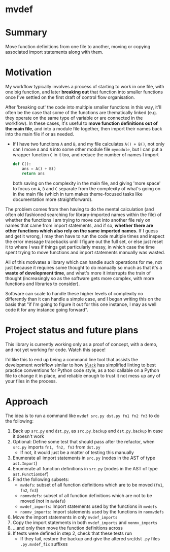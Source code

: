 # mvdef

# Summary

Move function definitions from one file to another, moving or copying
associated import statements along with them.

# Motivation

My workflow typically involves a process of starting to work in one file,
with one big function, and later **breaking out** that function into smaller
functions once I've settled on the first draft of control flow organisation.

After 'breaking out' the code into multiple smaller functions in this way,
it'll often be the case that some of the functions are thematically linked
(e.g. they operate on the same type of variable or are connected in the workflow).
In these cases, it's useful to **move function definitions out of the main file**,
and into a module file together, then import their names back into the main file
if or as needed.

- If I have two functions `A` and `B`, and my file calculates `A() + B()`, not only
  can I move `A` and `B` into some other module file `mymodule`, but I can put a
  wrapper function `C` in it too, and reduce the number of names I import
  ```py
  def C():
      ans = A() + B()
      return ans
  ```
  both saving on the complexity in the main file, and giving 'more space' to focus
  on `A`, `B` and `C` separate from the complexity of what's going on in the main file
  (which in turn makes theme-focused tasks like documentation more straightforward).

The problem comes from then having to do the mental calculation (and often old
fashioned searching for library-imported names within the file) of whether the
functions I am trying to move out into another file rely on names that came from
import statements, and if so, **whether there are other functions which also rely on
the same imported names.** If I guess and get it wrong, I may then have to run the
code multiple times and inspect the error message tracebacks until I figure out
the full set, or else just reset it to where I was if things get particularly
messy, in which case the time spent trying to move functions and import statements
manually was wasted.

All of this motivates a library which can handle such operations for me, not just
because it requires some thought to do manually so much as that it's a **waste of
development time**, and what's more it interrupts the train of thought (increasingly
so as the software gets more complex, with more functions and libraries to consider).

Software can scale to handle these higher levels of complexity no differently than
it can handle a simple case, and I began writing this on the basis that "if I'm going
to figure it out for this one instance, I may as well code it for any instance going
forward".

# Project status and future plans

This library is currently working only as a proof of concept, with a demo, and not
yet working for code. Watch this space!

I'd like this to end up being a command line tool that assists the development workflow
similar to how [`black`](https://github.com/psf/black/) has simplified linting to best
practice conventions for Python code style, as a tool callable on a Python file to
change it in place, and reliable enough to trust it not mess up any of your files in
the process.

# Approach

The idea is to run a command like `mvdef src.py dst.py fn1 fn2 fn3` to do the following:

1) Back up `src.py` and `dst.py`, as `src.py.backup` and `dst.py.backup` in case it doesn't work
2) Optional: Define some test that should pass after the refactor, when `src.py` imports `fn1, fn2, fn3` from `dst.py`
   - If not, it would just be a matter of testing this manually
3) Enumerate all import statements in `src.py` (nodes in the AST of type `ast.Import`)
4) Enumerate all function definitions in `src.py` (nodes in the AST of type `ast.FunctionDef`)
5) Find the following subsets:
   - `mvdefs`: subset of all function definitions which are to be moved (`fn1`, `fn2`, `fn3`)
   - `nonmvdefs`: subset of all function definitions which are not to be moved (not in `mvdefs`)
   - `mvdef_imports`: Import statements used by the functions in `mvdefs`
   - `nonmv_imports`: Import statements used by the functions in `nonmvdefs`
6) Move the import statements in only `mvdef_imports`
7) Copy the import statements in both `mvdef_imports` and `nonmv_imports`
8) ...and only then move the function definitions across
9) If tests were defined in step 2, check that these tests run
   - If they fail, restore the backup and give the altered src/dst `.py` files `.py.mvdef_fix` suffixes
